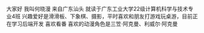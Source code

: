 大家好
我叫何晓漫
来自广东汕头
就读于广东工业大学22级计算机科学与技术专业4班
兴趣爱好是滑滑板、下象棋、摄影，平时喜欢和朋友打游戏玩桌游，目前正在学习后端开发
喜欢看番 喜欢的动漫角色是三笠·阿克曼、利威尔·阿克曼
